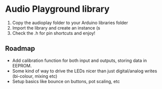 # Audio Playground library

1) Copy the audioplay folder to your Arduino libraries folder
2) Import the library and create an instance (s
3) Check the .h for pin shortcuts and enjoy!

## Roadmap

* Add calibration function for both input and outputs, storing data in EEPROM.
* Some kind of way to drive the LEDs nicer than just digital/analog writes (bi-colour, mixing etc)
* Setup basics like bounce on buttons, pot scaling, etc
